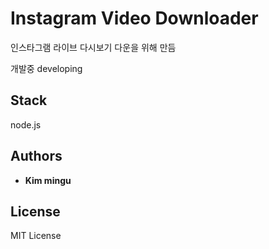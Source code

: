 # Instagram Video Downloader

인스타그램 라이브 다시보기 다운을 위해 만듬

개발중 developing

## Stack
node.js

## Authors

* **Kim mingu**


## License

MIT License
